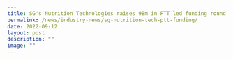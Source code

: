 ```yaml
---
title: SG's Nutrition Technologies raises 98m in PTT led funding round
permalink: /news/industry-news/sg-nutrition-tech-ptt-funding/
date: 2022-09-12
layout: post
description: ""
image: ""
---
```


